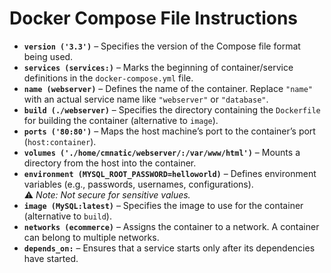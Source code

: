 # Docker Compose File Instructions

- **`version ('3.3')`** – Specifies the version of the Compose file format being used.
- **`services (services:)`** – Marks the beginning of container/service definitions in the `docker-compose.yml` file.
- **`name (webserver)`** – Defines the name of the container. Replace `"name"` with an actual service name like `"webserver"` or `"database"`.
- **`build (./webserver)`** – Specifies the directory containing the `Dockerfile` for building the container (alternative to `image`).
- **`ports ('80:80')`** – Maps the host machine’s port to the container’s port (`host:container`).
- **`volumes ('./home/cmnatic/webserver/:/var/www/html')`** – Mounts a directory from the host into the container.
- **`environment (MYSQL_ROOT_PASSWORD=helloworld)`** – Defines environment variables (e.g., passwords, usernames, configurations).  
  ⚠️ *Note: Not secure for sensitive values.*
- **`image (MySQL:latest)`** – Specifies the image to use for the container (alternative to `build`).
- **`networks (ecommerce)`** – Assigns the container to a network. A container can belong to multiple networks.
- **`depends_on:`** – Ensures that a service starts only after its dependencies have started.
